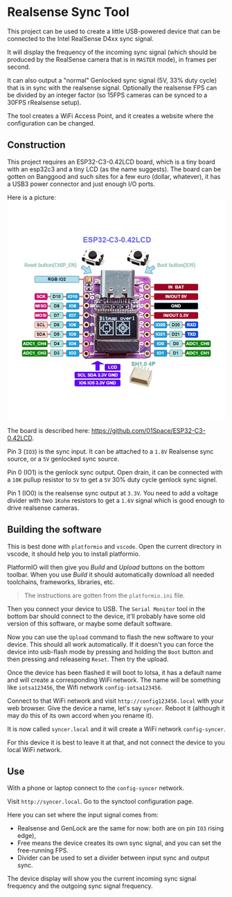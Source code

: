 # Realsense Sync Tool

This project can be used to create a little USB-powered device that can be connected to the Intel RealSense D4xx sync signal.

It will display the frequency of the incoming sync signal (which should be produced by the RealSense camera that is in `MASTER` mode), in frames per second.

It can also output a "normal" Genlocked sync signal (5V, 33% duty cycle) that is in sync with the realsense signal. Optionally the realsense FPS can be divided by an integer factor (so 15FPS cameras can be synced to a 30FPS rRealsense setup).

The tool creates a WiFi Access Point, and it creates a website where the configuration can be changed.

## Construction

This project requires an ESP32-C3-0.42LCD board, which is a tiny board with an esp32c3 and a tiny LCD (as the name suggests). The board can be gotten on Banggood and such sites for a few euro (dollar, whatever), it has
a USB3 power connector and just enough I/O ports.

Here is a picture:
![hardware/ESP32-C3-0.42LCD.jpg](hardware/ESP32-C3-0.42LCD.jpg)

The board is described here: <https://github.com/01Space/ESP32-C3-0.42LCD>.

Pin 3 (`IO3`) is the sync input. It can be attached to a `1.8V` Realsense sync source, or a `5V` genlocked sync source.

Pin 0 (IO1) is the genlock sync output. Open drain, it can be connected with a `10K` pullup resistor to `5V` to get a `5V` 30% duty cycle genlock sync signel.

Pin 1 (IO0) is the realsense sync output at `3.3V`. You need to add a voltage divider with two `1Kohm` resistors to get a `1.6V` signal which is good enough to drive realsense cameras.

## Building the software

This is best done with `platformio` and `vscode`.
Open the current directory in vscode, it should help you to install platformio.

PlatformIO will then give you _Build_ and _Upload_ buttons on the bottom toolbar. When you use _Build_ it should automatically download all needed toolchains, frameworks, libraries, etc.

> The instructions are gotten from the `platformio.ini` file.

Then you connect your device to USB. The `Serial Monitor` tool in the bottom bar should connect to the device, it'll probably have some old version of this software, or maybe some default software.

Now you can use the `Upload` command to flash the new software to your device. This should all work automatically. If it doesn't you can force the device into usb-flash mode by pressing and holding the `Boot` button and then pressing and releaseing `Reset`. Then try the upload.

Once the device has been flashed it will boot to Iotsa, it has a default name and will create a corresponding WiFi network. The name will be something like `iotsa123456`, the Wifi network `config-iotsa123456`.

Connect to that WiFi network and visit `http://config123456.local` with your web browser. Give the device a name, let's say `syncer`. Reboot it (although it may do this of its own accord when you rename it).

It is now called `syncer.local` and it will create a WiFi network `config-syncer`.

For this device it is best to leave it at that, and not connect the device to you local WiFi network.

## Use

With a phone or laptop connect to the `config-syncer` network.

Visit `http://syncer.local`. Go to the synctool configuration page.

Here you can set where the input signal comes from:

- Realsense and GenLock are the same for now: both are on pin `IO3` rising edge),
- Free means the device creates its own sync signal, and you can set the free-running FPS.
- Divider can be used to set a divider between input sync and output sync.

The device display will show you the current incoming sync signal frequency and the outgoing sync signal frequency.

